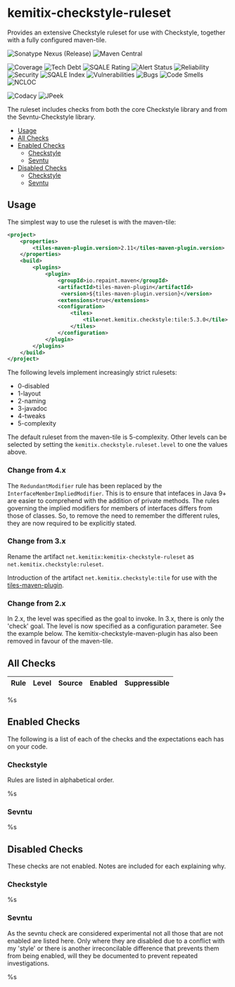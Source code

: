 # kemitix-checkstyle-ruleset

Provides an extensive Checkstyle ruleset for use with Checkstyle, together with a fully configured maven-tile.

 ![Sonatype Nexus (Release)](https://img.shields.io/nexus/r/https/oss.sonatype.org/net.kemitix.checkstyle/ruleset.svg?style=for-the-badge)
 ![Maven Central](https://img.shields.io/maven-central/v/net.kemitix.checkstyle/ruleset.svg?style=for-the-badge)

 ![Coverage](https://img.shields.io/sonar/https/sonarcloud.io/net.kemitix.checkstyle:builder/coverage.svg?style=for-the-badge#.svg)
 ![Tech Debt](https://img.shields.io/sonar/https/sonarcloud.io/net.kemitix.checkstyle:builder/tech_debt.svg?style=for-the-badge#.svg)
 ![SQALE Rating](https://sonarcloud.io/api/project_badges/measure?project=net.kemitix.checkstyle:kemitix-checkstyle-ruleset&metric=sqale_rating#.svg)
 ![Alert Status](https://sonarcloud.io/api/project_badges/measure?project=net.kemitix.checkstyle:kemitix-checkstyle-ruleset&metric=alert_status#.svg)
 ![Reliability](https://sonarcloud.io/api/project_badges/measure?project=net.kemitix.checkstyle:kemitix-checkstyle-ruleset&metric=reliability_rating#.svg)
 ![Security](https://sonarcloud.io/api/project_badges/measure?project=net.kemitix.checkstyle:kemitix-checkstyle-ruleset&metric=security_rating#.svg)
 ![SQALE Index](https://sonarcloud.io/api/project_badges/measure?project=net.kemitix.checkstyle:kemitix-checkstyle-ruleset&metric=sqale_index#.svg)
 ![Vulnerabilities](https://sonarcloud.io/api/project_badges/measure?project=net.kemitix.checkstyle:kemitix-checkstyle-ruleset&metric=vulnerabilities#.svg)
 ![Bugs](https://sonarcloud.io/api/project_badges/measure?project=net.kemitix.checkstyle:kemitix-checkstyle-ruleset&metric=bugs#.svg)
 ![Code Smells](https://sonarcloud.io/api/project_badges/measure?project=net.kemitix.checkstyle:kemitix-checkstyle-ruleset&metric=code_smells#.svg)
 ![NCLOC](https://sonarcloud.io/api/project_badges/measure?project=net.kemitix.checkstyle:kemitix-checkstyle-ruleset&metric=ncloc#.svg)

 ![Codacy](https://img.shields.io/codacy/grade/f1208289122e48daa89c46671293b3c2.svg?style=for-the-badge)
 ![JPeek](http://i.jpeek.org/net.kemitix.checkstyle/ruleset/badge.svg)

The ruleset includes checks from both the core Checkstyle library and from the Sevntu-Checkstyle library.

* [Usage](#usage)
* [All Checks](#all-checks)
* [Enabled Checks](#enabled-checks)
    * [Checkstyle](#checkstyle)
    * [Sevntu](#sevntu)
* [Disabled Checks](#disabled-checks)
    * [Checkstyle](#checkstyle-1)
    * [Sevntu](#sevntu-1)

## Usage

The simplest way to use the ruleset is with the maven-tile:

```xml
<project>
    <properties>
        <tiles-maven-plugin.version>2.11</tiles-maven-plugin.version>
    </properties>
    <build>
        <plugins>
            <plugin>
                <groupId>io.repaint.maven</groupId>
                <artifactId>tiles-maven-plugin</artifactId>
                 <version>${tiles-maven-plugin.version}</version>
                <extensions>true</extensions>
                <configuration>
                    <tiles>
                        <tile>net.kemitix.checkstyle:tile:5.3.0</tile>
                    </tiles>
                </configuration>
            </plugin>
        </plugins>
    </build>
</project>
```

The following levels implement increasingly strict rulesets:

* 0-disabled
* 1-layout
* 2-naming
* 3-javadoc
* 4-tweaks
* 5-complexity

The default ruleset from the maven-tile is 5-complexity. Other levels can be selected by setting the `kemitix.checkstyle.ruleset.level` to one the values above.

### Change from 4.x

The `RedundantModifier` rule has been replaced by the `InterfaceMemberImpliedModifier`. This is to ensure that intefaces
in Java 9+ are easier to comprehend with the addition of private methods. The rules governing the implied modifiers for
members of interfaces differs from those of classes. So, to remove the need to remember the different rules, they are 
now required to be explicitly stated.

### Change from 3.x

Rename the artifact `net.kemitix:kemitix-checkstyle-ruleset` as `net.kemitix.checkstyle:ruleset`.

Introduction of the artifact `net.kemitix.checkstyle:tile` for use with the [tiles-maven-plugin](https://github.com/repaint-io/maven-tiles).

### Change from 2.x

In 2.x, the level was specified as the goal to invoke. In 3.x, there is only the 'check' goal. The level is now specified as a configuration parameter. See the example below. The kemitix-checkstyle-maven-plugin has also been removed in favour of the maven-tile.

## All Checks

Rule|Level|Source|Enabled|Suppressible
----|-----|------|-------|------------
%s

## Enabled Checks

The following is a list of each of the checks and the expectations each has on your code.

### Checkstyle

Rules are listed in alphabetical order.

%s

### Sevntu

%s

## Disabled Checks

These checks are not enabled. Notes are included for each explaining why.

### Checkstyle

%s

### Sevntu

As the sevntu check are considered experimental not all those that are not enabled are listed here. Only where they are disabled due to a conflict with my 'style' or there is another irreconcilable difference that prevents them from being enabled, will they be documented to prevent repeated investigations.

%s

[Effective Java]: http://amzn.to/2aSz6GE
